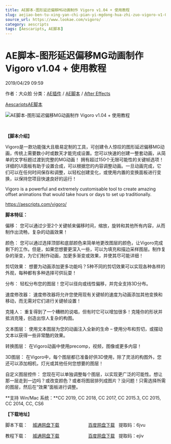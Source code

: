 ```yaml
---
title: AE脚本-图形延迟偏移MG动画制作 Vigoro v1.04 + 使用教程
slug: aejiao-ben-tu-xing-yan-chi-pian-yi-mgdong-hua-zhi-zuo-vigoro-v1-04-shi-yong-jiao-cheng
source_url: https://www.lookae.com/vigoro/
category: aescripts
tags: [Aescaripts, AE脚本]
---
```

# AE脚本-图形延迟偏移MG动画制作 Vigoro v1.04 + 使用教程

2019/04/29 09:59

作者：大众脸
分类：[AE插件](https://www.lookae.com/after-effects/aechajian/) / [AE脚本](https://www.lookae.com/after-effects/aescripts/) / [After Effects](https://www.lookae.com/after-effects/)

[Aescaripts](https://www.lookae.com/tag/aescaripts/)[AE脚本](https://www.lookae.com/tag/ae%e8%84%9a%e6%9c%ac/)

![AE脚本-图形延迟偏移MG动画制作 Vigoro v1.04 + 使用教程](https://www.lookae.com/wp-content/uploads/2019/04/Vigoro.jpg "AE脚本-图形延迟偏移MG动画制作 Vigoro v1.04 + 使用教程-LookAE.com")

﻿

**【脚本介绍】**

Vigoro是一款功能强大且极易定制的工具，可创建令人惊叹的图形延迟偏移MG动画，传统上需要数小时或数天才能完成设置。您可以快速的创建一整套动画，从简单的文字标题过渡到完整的MG动画！ 拥有超过150个无限可能性的关键帧选项！详细的UI面板有助于设置合成，可以根据您的内容调整动画。一旦动画完成，它们可以在任何时间保存和调整，以轻松创建变化，或使用内置的变换面板进行变换，以保持您项目快速良好的运行！

Vigoro is a powerful and extremely customisable tool to create amazing offset animations that would take hours or days to set up traditionally.

https://aescripts.com/vigoro/

**脚本特征：**

偏移： 您可以通过少至2个关键帧来偏移时间，缩放，旋转和其他所有内容，从而制作出流畅，复杂的动画效果！

颜色： 您可以通过选择顶部和底部颜色来简单地更改图层的颜色，让Vigoro完成剩下的工作。但是，如果您想要更深入一些，可以为填充和描边采样图层。制作复杂的渐变，为它们制作动画，加更多渐变或效果，并使其尽可能详细！

剪切效果： 想要为动画添加更多功能吗？5种不同的剪切效果可以实现各种各样的外观，每种都有多种选择可供玩耍！

分布： 轻松分布您的图层！您可以径向或线性偏移，并完全支持3D分布。

速度修改器： 速度修改器将允许您使用现有关键帧的速度为动画添加其他变换和移动，而无需对它们进行关键帧设置！

克隆人： 重复得到了一个糟糕的说唱，但有时它可以增加很多！克隆你的形状并抵消克隆，创造出惊人复杂的构图。

文本图层： 使用文本图层为您的动画注入全新的生命 – 使用分布和剪切，或摆动文本以获得一些非常酷的效果。

转换图层： 在Vigoro动画中使用precomp，视频，图像或更多内容！

3D图层： 在Vigoro中，每个图层都已准备好供3D使用，除了灵活的构图外，您还可以添加相机，灯光或其他任何您想要的图层！

自定义图层控件： 您现在可以单独调整每个图层，以实现更广泛的可能性。想让那一层走到一边吗？或改变颜色？或者将图层排列成图片？没问题！只需选择所需的图层，然后在“效果”面板进行调整。

**支持 Win/Mac 系统：**CC 2019, CC 2018, CC 2017, CC 2015.3, CC 2015, CC 2014, CC, CS6

**【下载地址】**

脚本下载：    [城通网盘下载](https://lookae.ctfile.com/fs/680462-369005437)                       [百度网盘下载](https://pan.baidu.com/s/1SvGnO2MQ3PjGRMV9xkAJBA)    提取码：6jvu

教程下载：    [城通网盘下载](https://lookae.ctfile.com/fs/680462-369005723)                       [百度网盘下载](https://pan.baidu.com/s/1yDGpaAa6kIH8_DJH-nzDng)   提取码：ejiv
